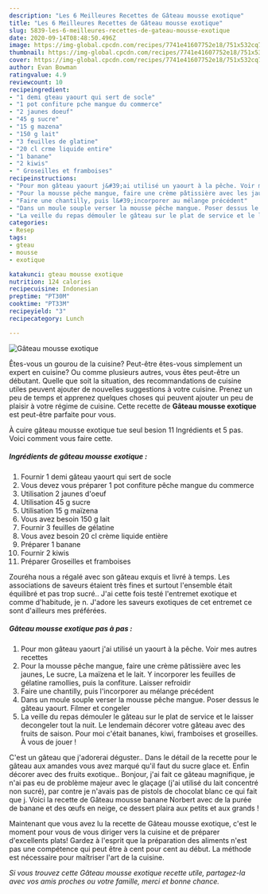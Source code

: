 ```yaml
---
description: "Les 6 Meilleures Recettes de Gâteau mousse exotique"
title: "Les 6 Meilleures Recettes de Gâteau mousse exotique"
slug: 5839-les-6-meilleures-recettes-de-gateau-mousse-exotique
date: 2020-09-14T08:48:50.496Z
image: https://img-global.cpcdn.com/recipes/7741e41607752e18/751x532cq70/gateau-mousse-exotique-photo-principale-de-la-recette.jpg
thumbnail: https://img-global.cpcdn.com/recipes/7741e41607752e18/751x532cq70/gateau-mousse-exotique-photo-principale-de-la-recette.jpg
cover: https://img-global.cpcdn.com/recipes/7741e41607752e18/751x532cq70/gateau-mousse-exotique-photo-principale-de-la-recette.jpg
author: Evan Bowman
ratingvalue: 4.9
reviewcount: 10
recipeingredient:
- "1 demi gteau yaourt qui sert de socle"
- "1 pot confiture pche mangue du commerce"
- "2 jaunes doeuf"
- "45 g sucre"
- "15 g mazena"
- "150 g lait"
- "3 feuilles de glatine"
- "20 cl crme liquide entire"
- "1 banane"
- "2 kiwis"
- " Groseilles et framboises"
recipeinstructions:
- "Pour mon gâteau yaourt j&#39;ai utilisé un yaourt à la pêche. Voir mes autres recettes"
- "Pour la mousse pêche mangue, faire une crème pâtissière avec les jaunes, Le sucre, La maïzena et le lait. Y incorporer les feuilles de gélatine ramollies, puis la confiture. Laisser refroidir"
- "Faire une chantilly, puis l&#39;incorporer au mélange précédent"
- "Dans un moule souple verser la mousse pêche mangue. Poser dessus le gâteau yaourt. Filmer et congeler"
- "La veille du repas démouler le gâteau sur le plat de service et le laisser decongeler tout la nuit. Le lendemain décorer votre gâteau avec des fruits de saison. Pour moi c&#39;était bananes, kiwi, framboises et groseilles. À vous de jouer !"
categories:
- Resep
tags:
- gteau
- mousse
- exotique

katakunci: gteau mousse exotique 
nutrition: 124 calories
recipecuisine: Indonesian
preptime: "PT30M"
cooktime: "PT33M"
recipeyield: "3"
recipecategory: Lunch

---
```



![Gâteau mousse exotique](https://img-global.cpcdn.com/recipes/7741e41607752e18/751x532cq70/gateau-mousse-exotique-photo-principale-de-la-recette.jpg)

Êtes-vous un gourou de la cuisine? Peut-être êtes-vous simplement un expert en cuisine? Ou comme plusieurs autres, vous êtes peut-être un débutant. Quelle que soit la situation, des recommandations de cuisine utiles peuvent ajouter de nouvelles suggestions à votre cuisine. Prenez un peu de temps et apprenez quelques choses qui peuvent ajouter un peu de plaisir à votre régime de cuisine. Cette recette de <strong> Gâteau mousse exotique </strong> est peut-être parfaite pour vous.

<!--inarticleads1-->

À cuire gâteau mousse exotique tue seul besion 11 Ingrédients et 5 pas. Voici comment vous faire cette.

##### Ingrédients de gâteau mousse exotique :

1. Fournir 1 demi gâteau yaourt qui sert de socle
1. Vous devez vous préparer 1 pot confiture pêche mangue du commerce
1. Utilisation 2 jaunes d&#39;oeuf
1. Utilisation 45 g sucre
1. Utilisation 15 g maïzena
1. Vous avez besoin 150 g lait
1. Fournir 3 feuilles de gélatine
1. Vous avez besoin 20 cl crème liquide entière
1. Préparer 1 banane
1. Fournir 2 kiwis
1. Préparer  Groseilles et framboises


Zouréha nous a régalé avec son gâteau exquis et livré à temps. Les associations de saveurs étaient très fines et surtout l&#39;ensemble était équilibré et pas trop sucré.. J&#39;ai cette fois testé l&#39;entremet exotique et comme d&#39;habitude, je n. J&#39;adore les saveurs exotiques de cet entremet ce sont d&#39;ailleurs mes préférées. 

<!--inarticleads2-->

##### Gâteau mousse exotique pas à pas :

1. Pour mon gâteau yaourt j&#39;ai utilisé un yaourt à la pêche. Voir mes autres recettes
1. Pour la mousse pêche mangue, faire une crème pâtissière avec les jaunes, Le sucre, La maïzena et le lait. Y incorporer les feuilles de gélatine ramollies, puis la confiture. Laisser refroidir
1. Faire une chantilly, puis l&#39;incorporer au mélange précédent
1. Dans un moule souple verser la mousse pêche mangue. Poser dessus le gâteau yaourt. Filmer et congeler
1. La veille du repas démouler le gâteau sur le plat de service et le laisser decongeler tout la nuit. Le lendemain décorer votre gâteau avec des fruits de saison. Pour moi c&#39;était bananes, kiwi, framboises et groseilles. À vous de jouer !


C&#39;est un gâteau que j&#39;adorerai déguster.. Dans le détail de la recette pour le gâteau aux amandes vous avez marqué qu&#39;il faut du sucre glace et. Enfin décorer avec des fruits exotique.. Bonjour, j&#39;ai fait ce gâteau magnifique, je n&#39;ai pas eu de problème majeur avec le glaçage (j&#39;ai utilisé du lait concentré non sucré), par contre je n&#39;avais pas de pistols de chocolat blanc ce qui fait que j. Voici la recette de Gâteau mousse banane Norbert avec de la purée de banane et des œufs en neige, ce dessert plaira aux petits et aux grands ! 

<!--inarticleads1-->

<p>
Maintenant que vous avez lu la recette de Gâteau mousse exotique, c'est le moment pour vous de vous diriger vers la cuisine et de préparer d'excellents plats! Gardez à l'esprit que la préparation des aliments n'est pas une compétence qui peut être à cent pour cent au début. La méthode est nécessaire pour maîtriser l'art de la cuisine.
</p>

<p>
<i>Si vous trouvez cette Gâteau mousse exotique recette utile, partagez-la avec vos amis proches ou votre famille, merci et bonne chance.</i>
</p>
